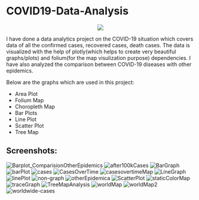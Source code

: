 # COVID19-Data-Analysis

<p align="center">
  <img src="https://user-images.githubusercontent.com/46750877/174343169-d558f83d-dcc1-4279-8176-65d4fd7ba976.png" />

</p>

  I have done a data analytics project on the COVID-19 situation which covers data of all the confirmed cases, recovered cases, death cases. The data is visualized with the help of plotly(which helps to create very beautiful graphs/plots) and folium(for the map visulization purpose) dependencies. I have also analyzed the comparison between COVID-19 diseases with other epidemics.

Below are the graphs which are used in this project:
- Area Plot
- Folium Map
- Choropleth Map
- Bar Plots
- Line Plot
- Scatter Plot
- Tree Map

## Screenshots:
![Barplot_ComparisionOtherEpidemics](https://user-images.githubusercontent.com/46750877/144793868-a929b757-3b04-4f11-b220-dece6fa5778a.png)
![after100kCases](https://user-images.githubusercontent.com/46750877/144793874-dc1f7bb2-6b58-4e67-aa07-0bae3dc815cd.png)
![BarGraph](https://user-images.githubusercontent.com/46750877/144793875-d9a9f9a2-548b-4f7b-a5cb-a639cbf538f9.png)
![barPlot](https://user-images.githubusercontent.com/46750877/144793878-54a66270-a9a5-4417-a272-14c0551ff5c6.png)
![cases](https://user-images.githubusercontent.com/46750877/144793879-10917d17-625e-4c76-abf2-3ff6d563c9c2.png)
![CasesOverTime](https://user-images.githubusercontent.com/46750877/144793882-db5f5128-788a-48d0-97d3-ddcbd1790f3d.png)
![casesovertimeMap](https://user-images.githubusercontent.com/46750877/144793885-edd6e7ee-fd6a-48c6-a792-ebbae582b68b.png)
![LineGraph](https://user-images.githubusercontent.com/46750877/144793887-50452dc1-1edc-44ba-95ce-32d8ea81ec43.png)
![linePlot](https://user-images.githubusercontent.com/46750877/144793888-2a8f9b15-2929-4507-a1e4-65e31cac9689.png)
![non-graph](https://user-images.githubusercontent.com/46750877/144793890-0c590811-bccf-41e7-8e0a-58bd937e11bb.PNG)
![otherEpidemica](https://user-images.githubusercontent.com/46750877/144793891-03014df9-b6bc-428d-b3aa-e4ce06a24bc4.PNG)
![ScatterPlot](https://user-images.githubusercontent.com/46750877/144793895-604bad3a-8004-44c8-8252-725a3413488c.png)
![staticColorMap](https://user-images.githubusercontent.com/46750877/144793897-d0af4b51-174d-413c-8ea8-9f7dabc3f193.png)
![traceGraph](https://user-images.githubusercontent.com/46750877/144793899-867424bd-725b-4de5-bcf9-fe82f3f1ac1f.png)
![TreeMapAnalysis](https://user-images.githubusercontent.com/46750877/144793902-59164213-9fb2-45d9-b9cd-91e902eaa30e.png)
![worldMap](https://user-images.githubusercontent.com/46750877/144793904-33554222-c539-4208-ad16-60fbe0db1805.png)
![worldMap2](https://user-images.githubusercontent.com/46750877/144793908-35da14d8-fcbc-4be1-8133-0765aa333fb2.PNG)
![worldwide-cases](https://user-images.githubusercontent.com/46750877/144793911-75d98a2f-09c0-4a0d-8453-fae65fab6a27.png)
